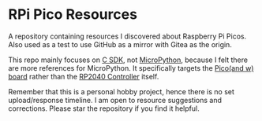 # RPi Pico Resources

A repository containing resources I discovered about Raspberry Pi Picos. Also used as a test to use GitHub as a mirror with Gitea as the origin.

This repo mainly focuses on [C SDK](https://datasheets.raspberrypi.com/pico/raspberry-pi-pico-c-sdk.pdf), not [MicroPython](https://datasheets.raspberrypi.com/pico/raspberry-pi-pico-python-sdk.pdf), because I felt there are more references for MicroPython. It specifically targets the [Pico(and w) board](https://www.raspberrypi.com/products/raspberry-pi-pico/) rather than the [RP2040 Controller](https://www.raspberrypi.com/products/rp2040/) itself.

Remember that this is a personal hobby project, hence there is no set upload/response timeline. I am open to resource suggestions and corrections. Please star the repository if you find it helpful.
